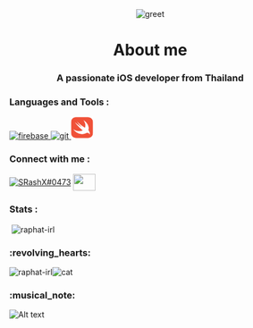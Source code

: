 <div align="center">
  <img alt="greet" width="auto" height="auto" src="https://64.media.tumblr.com/ea4c7ed31efa1331ab2a06196dda544b/f3487b1c9e78d89f54/s540x810/e31af6b645d84991790dc9b09d4333c2845a2f83.gifv">
</div>

<h1 align="center">About me</h1>

<h3 align="center">A passionate iOS developer from Thailand</h3>

<div>
<h3 align="left">Languages and Tools :</h3>
<p align="left"> <a href="https://firebase.google.com/" target="_blank" rel="noreferrer"> <img src="https://www.vectorlogo.zone/logos/firebase/firebase-icon.svg" alt="firebase" width="40" height="40"/> </a> <a href="https://git-scm.com/" target="_blank" rel="noreferrer"> <img src="https://www.vectorlogo.zone/logos/git-scm/git-scm-icon.svg" alt="git" width="40" height="40"/> </a> <a href="https://kotlinlang.org" target="_blank" rel="noreferrer"> <a href="https://developer.apple.com/swift/" target="_blank" rel="noreferrer"> <img src="https://raw.githubusercontent.com/devicons/devicon/master/icons/swift/swift-original.svg" alt="swift" width="40" height="40"/> </a> </p>
</div>

<h3 align="left">Connect with me :</h3>
<p align="left">
<a href="https://discord.gg/UkNTr9SQED" target="blank"><img align="center" src="https://raw.githubusercontent.com/rahuldkjain/github-profile-readme-generator/master/src/images/icons/Social/discord.svg" alt="SRashX#0473" height="30" width="40" /></a>
<a href="http://www.linkedin.com/in/raphat-aektantidamrong-3732a9287" target="blank"><img align="center" src="https://www.svgrepo.com/show/81143/linkedin.svg"
height="30" width="40" /></a>                                                                                      
</p>

<div>
<h3 align="left">Stats :</h3>
<p>&nbsp;<img align="center" src="https://github-readme-stats.vercel.app/api?username=raphat-irl&show_icons=true&locale=en&theme=dark" alt="raphat-irl" /></p>
</div>
  
<div>
<h3 align="left">:revolving_hearts:</h3>
<p><img align="left" src="https://github-readme-stats.vercel.app/api/top-langs?username=raphat-irl&show_icons=true&locale=en&layout=compact" alt="raphat-irl" /></p>
<img alt="cat" width="300" height="300" src="https://media.tenor.com/fXBwL7dcuqEAAAAC/chainsaw-man-power.gif">
</div>


<h3 align="left">:musical_note:</h3>

![Alt text](https://spotify-recently-played-readme.vercel.app/api?user=21tvqn4gmtcribmxhisclrtaa&count=3&width=600)
